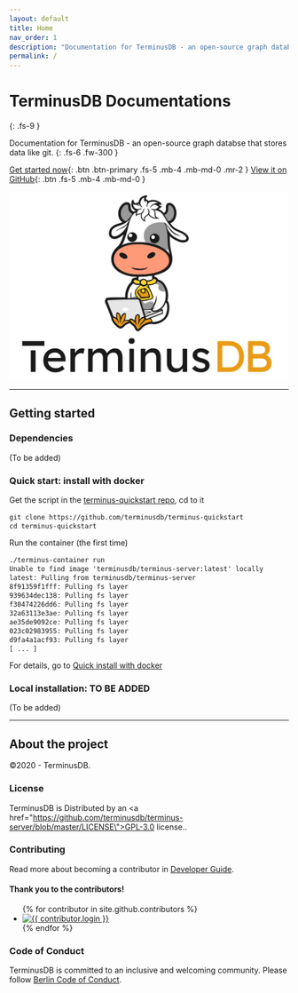 ```yaml
---
layout: default
title: Home
nav_order: 1
description: "Documentation for TerminusDB - an open-source graph databse that stores data like git."
permalink: /
---
```


# TerminusDB Documentations
{: .fs-9 }

Documentation for TerminusDB - an open-source graph databse that stores data like git.
{: .fs-6 .fw-300 }

[Get started now](#getting-started){: .btn .btn-primary .fs-5 .mb-4 .mb-md-0 .mr-2 } [View it on GitHub](https://github.com/terminusdb/terminus-server){: .btn .fs-5 .mb-4 .mb-md-0 }

![Cowduck](/assets/images/cowduck_sitting_logo.png)

---

## Getting started

### Dependencies

(To be added)

### Quick start: install with docker

Get the script in the [terminus-quickstart repo](https://github.com/terminusdb/terminus-quickstart), cd to it

```
git clone https://github.com/terminusdb/terminus-quickstart
cd terminus-quickstart
```

Run the container (the first time)

```
./terminus-container run
Unable to find image 'terminusdb/terminus-server:latest' locally
latest: Pulling from terminusdb/terminus-server
8f91359f1fff: Pulling fs layer
939634dec138: Pulling fs layer
f30474226dd6: Pulling fs layer
32a63113e3ae: Pulling fs layer
ae35de9092ce: Pulling fs layer
023c02983955: Pulling fs layer
d9fa4a1acf93: Pulling fs layer
[ ... ]
```

For details, go to [Quick install with docker](/docs/getting-started/quick-install/)

### Local installation: TO BE ADDED

(To be added)

---

## About the project

©2020 - TerminusDB.

### License

TerminusDB is Distributed by an <a href=\"https://github.com/terminusdb/terminus-server/blob/master/LICENSE\">GPL-3.0 license.</a>.

### Contributing

Read more about becoming a contributor in [Developer Guide](/docs/developer-guide).

#### Thank you to the contributors!

<ul class="list-style-none">
{% for contributor in site.github.contributors %}
  <li class="d-inline-block mr-1">
     <a href="{{ contributor.html_url }}"><img src="{{ contributor.avatar_url }}" width="32" height="32" alt="{{ contributor.login }}"/></a>
  </li>
{% endfor %}
</ul>

### Code of Conduct

TerminusDB is committed to an inclusive and welcoming community. Please follow [Berlin Code of Conduct](https://berlincodeofconduct.org/).
